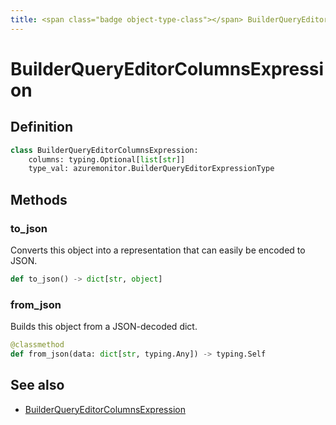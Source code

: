 ```yaml
---
title: <span class="badge object-type-class"></span> BuilderQueryEditorColumnsExpression
---
```

# <span class="badge object-type-class"></span> BuilderQueryEditorColumnsExpression

## Definition

```python
class BuilderQueryEditorColumnsExpression:
    columns: typing.Optional[list[str]]
    type_val: azuremonitor.BuilderQueryEditorExpressionType
```
## Methods

### <span class="badge object-method"></span> to_json

Converts this object into a representation that can easily be encoded to JSON.

```python
def to_json() -> dict[str, object]
```

### <span class="badge object-method"></span> from_json

Builds this object from a JSON-decoded dict.

```python
@classmethod
def from_json(data: dict[str, typing.Any]) -> typing.Self
```

## See also

 * <span class="badge builder"></span> [BuilderQueryEditorColumnsExpression](./builder-BuilderQueryEditorColumnsExpression.md)
